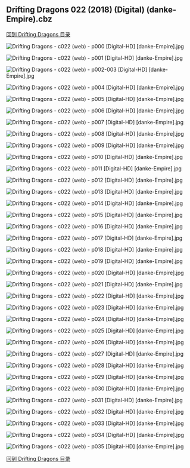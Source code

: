 ## Drifting Dragons 022 (2018) (Digital) (danke-Empire).cbz


[回到 Drifting Dragons 目录](https://github.com/alicewish/markdown/blob/master/series/Drifting-Dragons.md)


![Drifting Dragons - c022 (web) - p000 [Digital-HD] [danke-Empire].jpg](https://wx1.sinaimg.cn/large/6a9fdecagy1fp8030pemhj21kw2901ky.jpg)

![Drifting Dragons - c022 (web) - p001 [Digital-HD] [danke-Empire].jpg](https://wx1.sinaimg.cn/large/6a9fdecagy1fp8039c6erj21kw290hdt.jpg)

![Drifting Dragons - c022 (web) - p002-003 [Digital-HD] [danke-Empire].jpg](https://wx1.sinaimg.cn/large/6a9fdecagy1fp80408kz1j21kw14inpf.jpg)

![Drifting Dragons - c022 (web) - p004 [Digital-HD] [danke-Empire].jpg](https://wx1.sinaimg.cn/large/6a9fdecagy1fp804e3bj2j21kw290hdt.jpg)

![Drifting Dragons - c022 (web) - p005 [Digital-HD] [danke-Empire].jpg](https://wx1.sinaimg.cn/large/6a9fdecagy1fp804xvf5cj21kw290e81.jpg)

![Drifting Dragons - c022 (web) - p006 [Digital-HD] [danke-Empire].jpg](https://wx1.sinaimg.cn/large/6a9fdecagy1fp80574lfij21kw290kjl.jpg)

![Drifting Dragons - c022 (web) - p007 [Digital-HD] [danke-Empire].jpg](https://wx1.sinaimg.cn/large/6a9fdecagy1fp805kstezj21kw290npd.jpg)

![Drifting Dragons - c022 (web) - p008 [Digital-HD] [danke-Empire].jpg](https://wx1.sinaimg.cn/large/6a9fdecagy1fp805z2ct9j21kw290u0x.jpg)

![Drifting Dragons - c022 (web) - p009 [Digital-HD] [danke-Empire].jpg](https://wx1.sinaimg.cn/large/6a9fdecagy1fp806b32hoj21kw290hdt.jpg)

![Drifting Dragons - c022 (web) - p010 [Digital-HD] [danke-Empire].jpg](https://wx1.sinaimg.cn/large/6a9fdecagy1fp806k9xiuj21kw2904qp.jpg)

![Drifting Dragons - c022 (web) - p011 [Digital-HD] [danke-Empire].jpg](https://wx1.sinaimg.cn/large/6a9fdecagy1fp806ttv9wj21kw2904qp.jpg)

![Drifting Dragons - c022 (web) - p012 [Digital-HD] [danke-Empire].jpg](https://wx1.sinaimg.cn/large/6a9fdecagy1fp8075qukuj21kw290hdt.jpg)

![Drifting Dragons - c022 (web) - p013 [Digital-HD] [danke-Empire].jpg](https://wx1.sinaimg.cn/large/6a9fdecagy1fp807h2yscj21kw290e81.jpg)

![Drifting Dragons - c022 (web) - p014 [Digital-HD] [danke-Empire].jpg](https://wx1.sinaimg.cn/large/6a9fdecagy1fp807yo7bcj21kw290npd.jpg)

![Drifting Dragons - c022 (web) - p015 [Digital-HD] [danke-Empire].jpg](https://wx1.sinaimg.cn/large/6a9fdecagy1fp808ejezej21kw290qv5.jpg)

![Drifting Dragons - c022 (web) - p016 [Digital-HD] [danke-Empire].jpg](https://wx1.sinaimg.cn/large/6a9fdecagy1fp808xcln7j21kw290qv5.jpg)

![Drifting Dragons - c022 (web) - p017 [Digital-HD] [danke-Empire].jpg](https://wx1.sinaimg.cn/large/6a9fdecagy1fp809cdcp4j21kw290hdt.jpg)

![Drifting Dragons - c022 (web) - p018 [Digital-HD] [danke-Empire].jpg](https://wx1.sinaimg.cn/large/6a9fdecagy1fp809v5osxj21kw290npd.jpg)

![Drifting Dragons - c022 (web) - p019 [Digital-HD] [danke-Empire].jpg](https://wx1.sinaimg.cn/large/6a9fdecagy1fp80abalqvj21kw290kjl.jpg)

![Drifting Dragons - c022 (web) - p020 [Digital-HD] [danke-Empire].jpg](https://wx1.sinaimg.cn/large/6a9fdecagy1fp80avvnwbj21kw290npd.jpg)

![Drifting Dragons - c022 (web) - p021 [Digital-HD] [danke-Empire].jpg](https://wx1.sinaimg.cn/large/6a9fdecagy1fp80bfkgzuj21kw290hdt.jpg)

![Drifting Dragons - c022 (web) - p022 [Digital-HD] [danke-Empire].jpg](https://wx1.sinaimg.cn/large/6a9fdecagy1fp80bute77j21kw290e81.jpg)

![Drifting Dragons - c022 (web) - p023 [Digital-HD] [danke-Empire].jpg](https://wx1.sinaimg.cn/large/6a9fdecagy1fp80ch8sabj21kw290e81.jpg)

![Drifting Dragons - c022 (web) - p024 [Digital-HD] [danke-Empire].jpg](https://wx1.sinaimg.cn/large/6a9fdecagy1fp80cy58jjj21kw290qv5.jpg)

![Drifting Dragons - c022 (web) - p025 [Digital-HD] [danke-Empire].jpg](https://wx1.sinaimg.cn/large/6a9fdecagy1fp80dioga4j21kw290kjl.jpg)

![Drifting Dragons - c022 (web) - p026 [Digital-HD] [danke-Empire].jpg](https://wx1.sinaimg.cn/large/6a9fdecagy1fp80dxt3fgj21kw290kjl.jpg)

![Drifting Dragons - c022 (web) - p027 [Digital-HD] [danke-Empire].jpg](https://wx1.sinaimg.cn/large/6a9fdecagy1fp80eht87fj21kw290hdt.jpg)

![Drifting Dragons - c022 (web) - p028 [Digital-HD] [danke-Empire].jpg](https://wx1.sinaimg.cn/large/6a9fdecagy1fp80f7dv2yj21kw290npd.jpg)

![Drifting Dragons - c022 (web) - p029 [Digital-HD] [danke-Empire].jpg](https://wx1.sinaimg.cn/large/6a9fdecagy1fp80fp1m5ej21kw290kjl.jpg)

![Drifting Dragons - c022 (web) - p030 [Digital-HD] [danke-Empire].jpg](https://wx1.sinaimg.cn/large/6a9fdecagy1fp80g4zxk8j21kw290kjl.jpg)

![Drifting Dragons - c022 (web) - p031 [Digital-HD] [danke-Empire].jpg](https://wx1.sinaimg.cn/large/6a9fdecagy1fp80gwdqdtj21kw290npd.jpg)

![Drifting Dragons - c022 (web) - p032 [Digital-HD] [danke-Empire].jpg](https://wx1.sinaimg.cn/large/6a9fdecagy1fp80hbl6crj21kw290e81.jpg)

![Drifting Dragons - c022 (web) - p033 [Digital-HD] [danke-Empire].jpg](https://wx1.sinaimg.cn/large/6a9fdecagy1fp80hpovjyj21kw290kjl.jpg)

![Drifting Dragons - c022 (web) - p034 [Digital-HD] [danke-Empire].jpg](https://wx1.sinaimg.cn/large/6a9fdecagy1fp80iibysrj21kw2901ky.jpg)

![Drifting Dragons - c022 (web) - p035 [Digital-HD] [danke-Empire].jpg](https://wx1.sinaimg.cn/large/6a9fdecagy1fp80j2bavzj21kw290qv5.jpg)

[回到 Drifting Dragons 目录](https://github.com/alicewish/markdown/blob/master/series/Drifting-Dragons.md)


